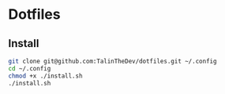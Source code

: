 # Dotfiles

## Install

```bash
git clone git@github.com:TalinTheDev/dotfiles.git ~/.config
cd ~/.config
chmod +x ./install.sh
./install.sh
```
